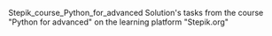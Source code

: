 Stepik_course_Python_for_advanced
Solution's tasks from the course "Python for advanced" on the learning platform "Stepik.org"
